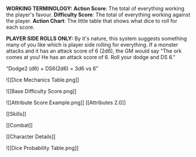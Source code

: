 **WORKING TERMINOLOGY:** **Action Score**: The total of everything working the player's favour. **Difficulty Score**: The total of everything working against the player. **Action Chart**: The little table that shows what dice to roll for each score.

**PLAYER SIDE ROLLS ONLY:** By it's nature, this system suggests something many of you like which is player side rolling for everything. If a monster attacks and it has an attack score of 6 (2d6), the GM would say "The ork comes at you! He has an attack score of 6. Roll your dodge and DS 6."

“Dodge2 (d6) + DS6(2d6) = 3d6 vs 6”

![[Dice Mechanics Table.png]]

![[Base Difficulty Score.png]]

![[Attribute Score Example.png]]
[[Attributes 2.0]]

[[Skills]]

[[Combat]]

[[Character Details]]

![[Dice Probability Table.png]]